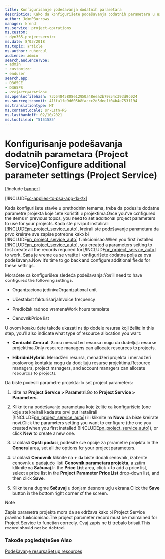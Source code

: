 ```yaml
---
title: Konfigurisanje podešavanja dodatnih parametara
description: Kako da konfigurišete podešavanja dodatnih parametara u usluzi Project Service
author: JohnPBurrows
manager: kfend
ms.service: project-operations
ms.custom:
- dyn365-projectservice
ms.date: 8/03/2018
ms.topic: article
ms.author: ruhercul
audience: Admin
search.audienceType:
- admin
- customizer
- enduser
search.app:
- D365CE
- D365PS
- ProjectOperations
ms.openlocfilehash: 73264845808e12950a48eea2b79e54c393d9c024
ms.sourcegitcommit: 418fa1fe9d605b8faccc2d5dee1b04b4e753f194
ms.translationtype: HT
ms.contentlocale: sr-Latn-RS
ms.lasthandoff: 02/10/2021
ms.locfileid: "5151585"
---
```

# <a name="configure-additional-parameter-settings-project-service"></a><span data-ttu-id="e1e19-103">Konfigurisanje podešavanja dodatnih parametara (Project Service)</span><span class="sxs-lookup"><span data-stu-id="e1e19-103">Configure additional parameter settings (Project Service)</span></span>

[!include [banner](../includes/psa-now-project-operations.md)]

[!INCLUDE[cc-applies-to-psa-app-1x-2x](../includes/cc-applies-to-psa-app-1x-2x.md)]

<span data-ttu-id="e1e19-104">Kada konfigurišete stavke u prethodnim temama, treba da podesite dodatne parametre projekta koje ćete koristiti u projektima.</span><span class="sxs-lookup"><span data-stu-id="e1e19-104">Once you’ve configured the items in previous topics, you need to set additional project parameters to use for your projects.</span></span> <span data-ttu-id="e1e19-105">Kada ste prvi put instalirali [!INCLUDE[pn_project_service_auto](../includes/pn-project-service-auto.md)], kreirali ste podešavanje parametara da prvo kreirate sve zapise potrebne kako bi [!INCLUDE[pn_project_service_auto](../includes/pn-project-service-auto.md)] funkcionisao.</span><span class="sxs-lookup"><span data-stu-id="e1e19-105">When you first installed [!INCLUDE[pn_project_service_auto](../includes/pn-project-service-auto.md)], you created a parameters setting to first create all the records required for [!INCLUDE[pn_project_service_auto](../includes/pn-project-service-auto.md)] to work.</span></span> <span data-ttu-id="e1e19-106">Sada je vreme da se vratite i konfigurišete dodatna polja za ova podešavanja.</span><span class="sxs-lookup"><span data-stu-id="e1e19-106">Now it’s time to go back and configure additional fields for these settings.</span></span>  
  
 <span data-ttu-id="e1e19-107">Moraćete da konfigurišete sledeća podešavanja:</span><span class="sxs-lookup"><span data-stu-id="e1e19-107">You’ll need to have configured the following settings:</span></span>  
  
-   <span data-ttu-id="e1e19-108">Organizaciona jedinica</span><span class="sxs-lookup"><span data-stu-id="e1e19-108">Organizational unit</span></span>  
  
-   <span data-ttu-id="e1e19-109">Učestalost fakturisanja</span><span class="sxs-lookup"><span data-stu-id="e1e19-109">Invoice frequency</span></span>  
  
-   <span data-ttu-id="e1e19-110">Predložak radnog vremena</span><span class="sxs-lookup"><span data-stu-id="e1e19-110">Work hours template</span></span>  
  
-   <span data-ttu-id="e1e19-111">Cenovnik</span><span class="sxs-lookup"><span data-stu-id="e1e19-111">Price list</span></span>  
 
<span data-ttu-id="e1e19-112">U ovom koraku ćete takođe ukazati na tip dodele resursa koji želite:</span><span class="sxs-lookup"><span data-stu-id="e1e19-112">In this step, you’ll also indicate what type of resource allocation you want:</span></span>  
  
- <span data-ttu-id="e1e19-113">**Centralni**.</span><span class="sxs-lookup"><span data-stu-id="e1e19-113">**Central**.</span></span> <span data-ttu-id="e1e19-114">Samo menadžeri resursa mogu da dodeljuju resurse projektima.</span><span class="sxs-lookup"><span data-stu-id="e1e19-114">Only resource managers can allocate resources to projects.</span></span>  
  
- <span data-ttu-id="e1e19-115">**Hibridni**.</span><span class="sxs-lookup"><span data-stu-id="e1e19-115">**Hybrid**.</span></span> <span data-ttu-id="e1e19-116">Menadžeri resursa, menadžeri projekta i menadžeri poslovnog kontakta mogu da dodeljuju resurse projektima.</span><span class="sxs-lookup"><span data-stu-id="e1e19-116">Resource managers, project managers, and account managers can allocate resources to projects.</span></span>  
  
 
<span data-ttu-id="e1e19-117">Da biste podesili parametre projekta:</span><span class="sxs-lookup"><span data-stu-id="e1e19-117">To set project parameters:</span></span>  
  
1. <span data-ttu-id="e1e19-118">Idite na **Project Service > Parametri**.</span><span class="sxs-lookup"><span data-stu-id="e1e19-118">Go to **Project Service > Parameters**.</span></span>  
  
2. <span data-ttu-id="e1e19-119">Kliknite na podešavanje parametara koje želite da konfigurišete (one koje ste kreirali kada ste prvi put instalirali [!INCLUDE[pn_project_service_auto](../includes/pn-project-service-auto.md)]) ili kliknite na **Novo** da biste kreirate novi.</span><span class="sxs-lookup"><span data-stu-id="e1e19-119">Click the parameters setting you want to configure (the one you created when you first installed [!INCLUDE[pn_project_service_auto](../includes/pn-project-service-auto.md)]), or click **New** to create a new one.</span></span>  
  
3. <span data-ttu-id="e1e19-120">U oblasti **Opšti podaci**, podesite sve opcije za parametre projekta.</span><span class="sxs-lookup"><span data-stu-id="e1e19-120">In the **General** area, set all the options for your project parameters.</span></span>  
  
4. <span data-ttu-id="e1e19-121">U oblasti **Cenovnik** kliknite na **+** da biste dodali cenovnik, izaberite cenovnik u padajućoj listi **Cenovnik parametara projekta**, a zatim kliknite na **Sačuvaj**.</span><span class="sxs-lookup"><span data-stu-id="e1e19-121">In the **Price List** area, click **+** to add a price list, select a price list in the **Project Parameter Price List** drop-down list, and then click **Save**.</span></span>  
  
5. <span data-ttu-id="e1e19-122">Kliknite na dugme **Sačuvaj** u donjem desnom uglu ekrana.</span><span class="sxs-lookup"><span data-stu-id="e1e19-122">Click the **Save** button in the bottom right corner of the screen.</span></span>  

> [!NOTE]
> <span data-ttu-id="e1e19-123">Zapis parametra projekta mora da se održava kako bi Project Service pravilno funkcionisao.</span><span class="sxs-lookup"><span data-stu-id="e1e19-123">The project parameter record must be maintained for Project Service to function correcly.</span></span> <span data-ttu-id="e1e19-124">Ovaj zapis ne bi trebalo brisati.</span><span class="sxs-lookup"><span data-stu-id="e1e19-124">This record should not be deleted.</span></span>

### <a name="see-also"></a><span data-ttu-id="e1e19-125">Takođe pogledajte</span><span class="sxs-lookup"><span data-stu-id="e1e19-125">See Also</span></span>  
 [<span data-ttu-id="e1e19-126">Podešavanje resursa</span><span class="sxs-lookup"><span data-stu-id="e1e19-126">Set up resources</span></span>](../psa/set-up-resources.md)
